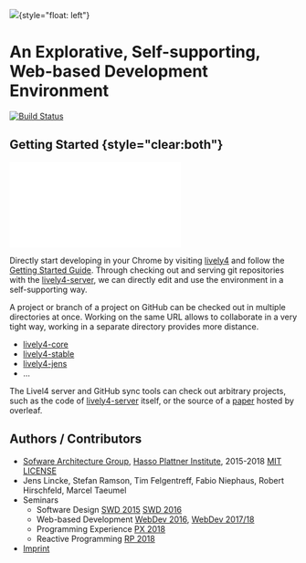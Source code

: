 ![](media/lively4_logo_smooth_200.png){style="float: left"}

# An Explorative, Self-supporting, <br> Web-based Development Environment

 [![Build Status](https://travis-ci.org/LivelyKernel/lively4-core.svg)](https://travis-ci.org/LivelyKernel/lively4-core)




## Getting Started {style="clear:both"}


![](doc/_navigation.html)

Directly start developing in your Chrome by visiting [lively4](https://lively-kernel.org/lively4/lively4-core/start.html) and follow the [Getting Started Guide](./doc/tutorial/index.md). Through checking out and serving git repositories with the [lively4-server](doc/lively4-server.md), we can directly edit and use the environment in a self-supporting way.

A project or branch of a project on GitHub can be checked out in multiple directories at once. Working on the same URL allows to collaborate in a very tight way, working in a separate directory provides more distance.

- [lively4-core](https://lively-kernel.org/lively4/lively4-core/start.html)
- [lively4-stable](https://lively-kernel.org/lively4/lively4-stable/start.html)
- [lively4-jens](https://lively-kernel.org/lively4/lively4-jens/start.html)
- ...

The Livel4 server and GitHub sync tools can check out arbitrary projects, such as the code of [lively4-server](https://lively-kernel.org/lively4/lively4-server/) itself, or the source of a [paper](https://lively-kernel.org/lively4/Lively4DevelopmentExperience/content/Introduction.md) hosted by overleaf.

## Authors / Contributors

- [Sofware Architecture Group](https://www.hpi.uni-potsdam.de/hirschfeld/), [Hasso Plattner Institute](https://www.hpi.de), 2015-2018 [MIT LICENSE](LICENSE)
- Jens Lincke, Stefan Ramson, Tim Felgentreff, Fabio Niephaus, Robert Hirschfeld, Marcel Taeumel
- Seminars
  - Software Design [SWD 2015](https://lively-kernel.org/lively4/lively4-seminars/SWD2015/index.md) [SWD 2016](https://lively-kernel.org/lively4/lively4-seminars/SWD2015/index.md)
  - Web-based Development [WebDev 2016](https://lively-kernel.org/lively4/lively4-seminars/WebDev2016/index.md), [WebDev 2017/18](https://lively-kernel.org/lively4/lively4-seminars/WebDev2017/index.md)
  - Programming Experience [PX 2018](https://lively-kernel.org/lively4/lively4-seminars/PX2018/index.md)
  - Reactive Programming [RP 2018](https://lively-kernel.org/lively4/lively4-seminars/RP2018/index.md)
- [Imprint](imprint.md)